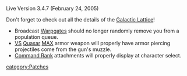 Live Version 3.4.7 (February 24, 2005)

Don't forget to check out all the details of the [Galactic
Lattice](../terminology/Galactic_Lattice.md)!

- Broadcast [Warpgates](../locations/Warpgate.md) should no longer randomly
  remove you from a population queue.
- [VS](../VS.md) [Quasar](../items/Quasar.md)
  [MAX](../items/Mechanized_Assault_Exo-Suit.md) armor weapon will properly have armor piercing
  projectiles come from the gun's muzzle.
- [Command Rank](../terminology/Command_Rank.md) attachments will properly
  display at character select.

[category:Patches](category:Patches.md)
